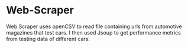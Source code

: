 # Web-Scraper
Web Scraper uses openCSV to read file containing urls from automotive magazines that test cars. I then used Jsoup to get performance metrics from testing data of different cars.

